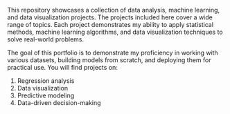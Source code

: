 This repository showcases a collection of data analysis, machine learning, and data visualization projects. The projects included here cover a wide range of topics. Each project demonstrates my ability to apply statistical methods, machine learning algorithms, and data visualization techniques to solve real-world problems.

The goal of this portfolio is to demonstrate my proficiency in working with various datasets, building models from scratch, and deploying them for practical use. You will find projects on:

1. Regression analysis
2. Data visualization
3. Predictive modeling
4. Data-driven decision-making
